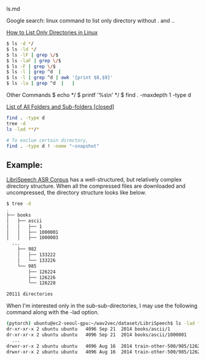 ls.md


Google search: linux command to list only directory without . and ..

[How to List Only Directories in Linux](https://linoxide.com/linux-command/linux-commad-to-list-directories-directory-names-only/)

```bash
$ ls -d */
$ ls -ld */
$ ls -lF | grep \/$
$ ls -laF | grep \/$
$ ls -F | grep \/$
$ ls -l | grep ^d  |
$ ls -l | grep ^d | awk '{print $8,$9}'
$ ls -la | grep ^d  |   |
```

Other Commands
$ echo */
$ printf '%s\n' */
$ find . -maxdepth 1 -type d

[List of All Folders and Sub-folders [closed]](https://stackoverflow.com/questions/14827686/list-of-all-folders-and-sub-folders)

```bash
find . -type d
tree -d
ls -lad **/*

# To exclue certain directory,
find . -type d ! -name "~snapshot"
```

## Example:
[LibriSpeech ASR Corpus](http://www.openslr.org/12/) has a well-structured, but relatively complex directory structure. When all the compressed files are downloaded and uncompressed, the directory structure looks like below.

```bash
$ tree -d
.
├── books
│   ├── ascii
│   │   ├── 1
│   │   ├── 1000001
│   │   ├── 1000003
  ...
    ├── 982
    │   ├── 133222
    │   └── 133226
    └── 985
        ├── 126224
        ├── 126226
        └── 126228

20111 directories
```
When I'm interested only in the sub-sub-directories, I may use the following command along with the -lad option.
```bash
(pytorch) ubuntu@ec2-seoul-gpu:~/wav2vec/dataset/LibriSpeech$ ls -lad **/*/*
dr-xr-xr-x 2 ubuntu ubuntu   4096 Sep 21  2014 books/ascii/1
dr-xr-xr-x 2 ubuntu ubuntu   4096 Sep 21  2014 books/ascii/1000001
  ...
drwxr-xr-x 2 ubuntu ubuntu   4096 Aug 16  2014 train-other-500/985/126226
drwxr-xr-x 2 ubuntu ubuntu   4096 Aug 16  2014 train-other-500/985/126228
```
